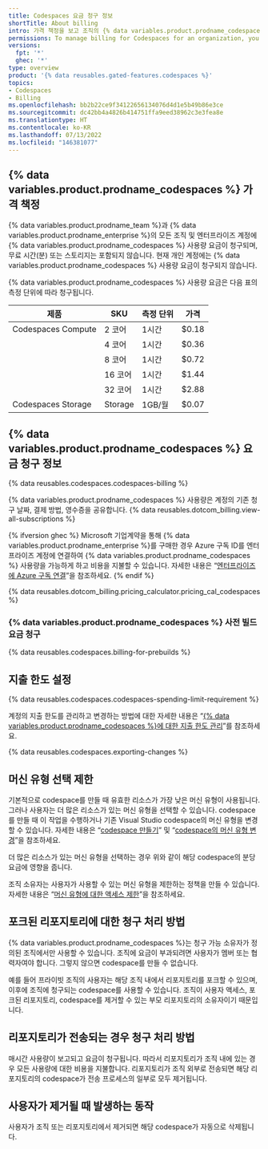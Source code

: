 ```yaml
---
title: Codespaces 요금 청구 정보
shortTitle: About billing
intro: 가격 책정을 보고 조직의 {% data variables.product.prodname_codespaces %} 청구를 관리하는 방법을 알아보세요.
permissions: To manage billing for Codespaces for an organization, you must be an organization owner or a billing manager.
versions:
  fpt: '*'
  ghec: '*'
type: overview
product: '{% data reusables.gated-features.codespaces %}'
topics:
- Codespaces
- Billing
ms.openlocfilehash: bb2b22ce9f34122656134076d4d1e5b49b86e3ce
ms.sourcegitcommit: dc42bb4a4826b414751ffa9eed38962c3e3fea8e
ms.translationtype: HT
ms.contentlocale: ko-KR
ms.lasthandoff: 07/13/2022
ms.locfileid: "146381077"
---
```

## <a name="-data-variablesproductprodname_codespaces--pricing"></a>{% data variables.product.prodname_codespaces %} 가격 책정

{% data variables.product.prodname_team %}과 {% data variables.product.prodname_enterprise %}의 모든 조직 및 엔터프라이즈 계정에 {% data variables.product.prodname_codespaces %} 사용량 요금이 청구되며, 무료 시간(분) 또는 스토리지는 포함되지 않습니다. 현재 개인 계정에는 {% data variables.product.prodname_codespaces %} 사용량 요금이 청구되지 않습니다. 

{% data variables.product.prodname_codespaces %} 사용량 요금은 다음 표의 측정 단위에 따라 청구됩니다.

| 제품             | SKU      | 측정 단위 | 가격 |
| ------------------- | -------- | --------------- | ----- |
| Codespaces Compute  |  2 코어  | 1시간          | $0.18 |
|                     |  4 코어  | 1시간          | $0.36 |
|                     |  8 코어  | 1시간          | $0.72 |
|                     |  16 코어 | 1시간          | $1.44 |
|                     |  32 코어 | 1시간          | $2.88 |
| Codespaces Storage  |  Storage | 1GB/월      | $0.07 |

## <a name="about-billing-for--data-variablesproductprodname_codespaces-"></a>{% data variables.product.prodname_codespaces %} 요금 청구 정보

{% data reusables.codespaces.codespaces-billing %}

{% data variables.product.prodname_codespaces %} 사용량은 계정의 기존 청구 날짜, 결제 방법, 영수증을 공유합니다. {% data reusables.dotcom_billing.view-all-subscriptions %}

{% ifversion ghec %} Microsoft 기업계약을 통해 {% data variables.product.prodname_enterprise %}를 구매한 경우 Azure 구독 ID를 엔터프라이즈 계정에 연결하여 {% data variables.product.prodname_codespaces %} 사용량을 가능하게 하고 비용을 지불할 수 있습니다. 자세한 내용은 “[엔터프라이즈에 Azure 구독 연결](/billing/managing-billing-for-your-github-account/connecting-an-azure-subscription-to-your-enterprise)”을 참조하세요.
{% endif %}

{% data reusables.dotcom_billing.pricing_calculator.pricing_cal_codespaces %}

### <a name="billing-for--data-variablesproductprodname_codespaces--prebuilds"></a>{% data variables.product.prodname_codespaces %} 사전 빌드 요금 청구


{% data reusables.codespaces.billing-for-prebuilds %} 

## <a name="setting-a-spending-limit"></a>지출 한도 설정

{% data reusables.codespaces.codespaces-spending-limit-requirement %} 

계정의 지출 한도를 관리하고 변경하는 방법에 대한 자세한 내용은 “[{% data variables.product.prodname_codespaces %}에 대한 지출 한도 관리](/billing/managing-billing-for-github-codespaces/managing-spending-limits-for-codespaces)”를 참조하세요.

{% data reusables.codespaces.exporting-changes %}

## <a name="limiting-the-choice-of-machine-types"></a>머신 유형 선택 제한

기본적으로 codespace를 만들 때 유효한 리소스가 가장 낮은 머신 유형이 사용됩니다. 그러나 사용자는 더 많은 리소스가 있는 머신 유형을 선택할 수 있습니다. codespace를 만들 때 이 작업을 수행하거나 기존 Visual Studio codespace의 머신 유형을 변경할 수 있습니다. 자세한 내용은 “[codespace 만들기](/codespaces/developing-in-codespaces/creating-a-codespace#creating-a-codespace)” 및 “[codespace의 머신 유형 변경](/codespaces/customizing-your-codespace/changing-the-machine-type-for-your-codespace)”을 참조하세요.

더 많은 리소스가 있는 머신 유형을 선택하는 경우 위와 같이 해당 codespace의 분당 요금에 영향을 줍니다. 

조직 소유자는 사용자가 사용할 수 있는 머신 유형을 제한하는 정책을 만들 수 있습니다. 자세한 내용은 “[머신 유형에 대한 액세스 제한](/codespaces/managing-codespaces-for-your-organization/restricting-access-to-machine-types)”을 참조하세요.

## <a name="how-billing-is-handled-for-forked-repositories"></a>포크된 리포지토리에 대한 청구 처리 방법

{% data variables.product.prodname_codespaces %}는 청구 가능 소유자가 정의된 조직에서만 사용할 수 있습니다. 조직에 요금이 부과되려면 사용자가 멤버 또는 협력자여야 합니다. 그렇지 않으면 codespace를 만들 수 없습니다. 

예를 들어 프라이빗 조직의 사용자는 해당 조직 내에서 리포지토리를 포크할 수 있으며, 이후에 조직에 청구되는 codespace를 사용할 수 있습니다. 조직이 사용자 액세스, 포크된 리포지토리, codespace를 제거할 수 있는 부모 리포지토리의 소유자이기 때문입니다.
  
## <a name="how-billing-is-handled-when-a-repository-is-transferred"></a>리포지토리가 전송되는 경우 청구 처리 방법

매시간 사용량이 보고되고 요금이 청구됩니다. 따라서 리포지토리가 조직 내에 있는 경우 모든 사용량에 대한 비용을 지불합니다. 리포지토리가 조직 외부로 전송되면 해당 리포지토리의 codespace가 전송 프로세스의 일부로 모두 제거됩니다.

## <a name="what-happens-when-users-are-removed"></a>사용자가 제거될 때 발생하는 동작

사용자가 조직 또는 리포지토리에서 제거되면 해당 codespace가 자동으로 삭제됩니다. 

